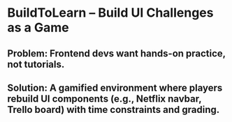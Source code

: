 # BuildToLearn – Build UI Challenges as a Game
## Problem: Frontend devs want hands-on practice, not tutorials.
## Solution: A gamified environment where players rebuild UI components (e.g., Netflix navbar, Trello board) with time constraints and grading.